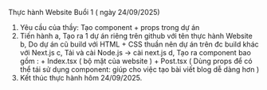 Thực hành Website Buổi 1 ( ngày 24/09/2025)

1. Yêu cầu của thầy: Tạo component + props trong dự án
2. Tiến hành
        a, Tạo ra 1 dự án riêng trên github với tên thực hành Website
        b, Do dự án cũ build với HTML + CSS thuần nên dự án trên đc build khác với Next.js
        c, Tải và cài Node.js -> cài next.js
        d, Tạo ra component bao gồm :
                + Index.tsx ( bộ mặt của website )
                + Post.tsx ( Dùng props để có thể tái sử dụng component: giúp cho việc tạo bài viết blog dễ dàng hơn )
3. Kết thúc thực hành hôm 24/09/2025.

